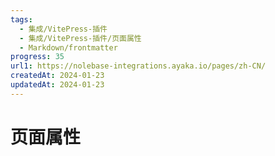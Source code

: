 ```yaml
---
tags:
  - 集成/VitePress-插件
  - 集成/VitePress-插件/页面属性
  - Markdown/frontmatter
progress: 35
url1: https://nolebase-integrations.ayaka.io/pages/zh-CN/
createdAt: 2024-01-23
updatedAt: 2024-01-23
---
```


# 页面属性
